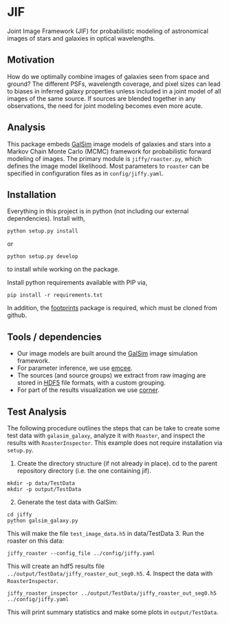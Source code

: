 # JIF
Joint Image Framework (JIF) for probabilistic modeling of astronomical images of stars and galaxies in optical wavelengths.

## Motivation

How do we optimally combine images of galaxies seen from space and ground? The different PSFs, wavelength coverage,
and pixel sizes can lead to biases in inferred galaxy properties unless included in a joint model
of all images of the same source. If sources are blended together in any observations, the need for
joint modeling becomes even more acute.

## Analysis

This package embeds [GalSim](https://github.com/GalSim-developers/GalSim) image models of galaxies and stars into a Markov Chain Monte Carlo (MCMC) framework for probabilistic forward modeling of images. The primary module is `jiffy/roaster.py`, which defines the image model likelihood. Most parameters to `roaster` can be specified in configuration files as in `config/jiffy.yaml`. 

## Installation

Everything in this project is in python (not including our external dependencies).
Install with,

    python setup.py install

or

    python setup.py develop

to install while working on the package.

Install python requirements available with PIP via,

    pip install -r requirements.txt

In addition, the [footprints](https://github.com/mdschneider/footprints) package is required, which must be cloned from github.

## Tools / dependencies

- Our image models are built around the [GalSim](https://github.com/GalSim-developers/GalSim/wiki) image simulation framework.  
- For parameter inference, we use [emcee](http://dan.iel.fm/emcee/current/).
- The sources (and source groups) we extract from raw imaging are stored in [HDF5](http://www.hdfgroup.org/HDF5/) file formats, with a custom grouping.
- For part of the results visualization we use [corner](https://github.com/dfm/corner.py).

## Test Analysis

The following procedure outlines the steps that can be take to create some test data with `galasim_galaxy`, analyze it with `Roaster`, and inspect the results with `RoasterInspector`. This example does not require installation via `setup.py`.

1. Create the directory structure (if not already in place). cd to the parent repository directory (i.e. the one containing jif).

  ```
  mkdir -p data/TestData
  mkdir -p output/TestData
  ```
2. Generate the test data with GalSim:

  ```
  cd jiffy
  python galsim_galaxy.py
  ```
  This will make the file `test_image_data.h5` in data/TestData
3. Run the roaster on this data:

  ```
  jiffy_roaster --config_file ../config/jiffy.yaml
  ```
  This will create an hdf5 results file `../output/TestData/jiffy_roaster_out_seg0.h5`.
4. Inspect the data with `RoasterInspector`. 

  ```
  jiffy_roaster_inspector ../output/TestData/jiffy_roaster_out_seg0.h5 ../config/jiffy.yaml
  ```
  This will print summary statistics and make some plots in `output/TestData`.
